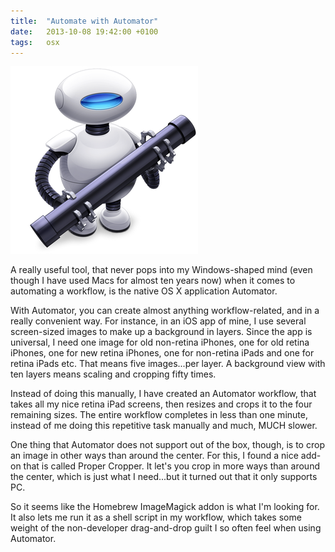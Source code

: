 ```yaml
---
title:  "Automate with Automator"
date: 	2013-10-08 19:42:00 +0100
tags: 	osx
---
```



![Automator icon](/assets/blog/2013-10-08-automator.png)

A really useful tool, that never pops into my Windows-shaped mind (even though I
have used Macs for almost ten years now) when it comes to automating a workflow,
is the native OS X application Automator.

With Automator, you can create almost anything workflow-related, and in a really
convenient way. For instance, in an iOS app of mine, I use several screen-sized
images to make up a background in layers. Since the app is universal, I need one
image for old non-retina iPhones, one for old retina iPhones, one for new retina
iPhones, one for non-retina iPads and one for retina iPads etc. That means five
images...per layer. A background view with ten layers means scaling and cropping
fifty times.

Instead of doing this manually, I have created an Automator workflow, that takes
all my nice retina iPad screens, then resizes and crops it to the four remaining
sizes. The entire workflow completes in less than one minute, instead of me doing
this repetitive task manually and much, MUCH slower.

One thing that Automator does not support out of the box, though, is to crop an
image in other ways than around the center. For this, I found a nice add-on that
is called Proper Cropper. It let's you crop in more ways than around the center,
which is just what I need...but it turned out that it only supports PC.

So it seems like the Homebrew ImageMagick addon is what I'm looking for. It also
lets me run it as a shell script in my workflow, which takes some weight of the
non-developer drag-and-drop guilt I so often feel when using Automator.